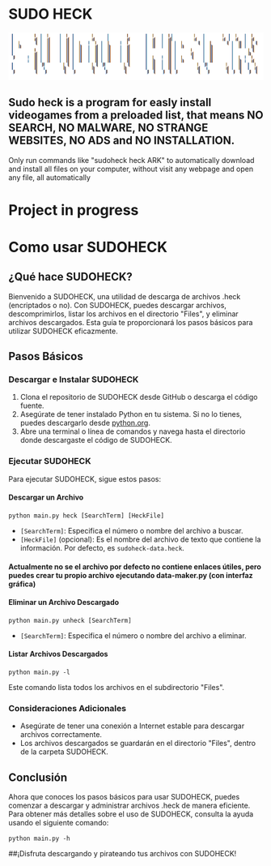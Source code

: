 # SUDO HECK
![logo white](https://github.com/Danito360/sudo-heck/blob/sudoheck/logo3.png)
## Sudo heck is a program for easly install videogames from a preloaded list, that means NO SEARCH, NO MALWARE, NO STRANGE WEBSITES, NO ADS and NO INSTALLATION.

Only run commands like "sudoheck heck ARK" to automatically download and install all files on your computer, without visit any webpage and open any file, all automatically

# Project in progress
# Como usar SUDOHECK

## ¿Qué hace SUDOHECK?
Bienvenido a SUDOHECK, una utilidad de descarga de archivos .heck (encriptados o no). Con SUDOHECK, puedes descargar archivos, descomprimirlos, listar los archivos en el directorio "Files", y eliminar archivos descargados. Esta guía te proporcionará los pasos básicos para utilizar SUDOHECK eficazmente.

## Pasos Básicos

### Descargar e Instalar SUDOHECK
1. Clona el repositorio de SUDOHECK desde GitHub o descarga el código fuente.
2. Asegúrate de tener instalado Python en tu sistema. Si no lo tienes, puedes descargarlo desde [python.org](https://www.python.org/downloads/).
3. Abre una terminal o línea de comandos y navega hasta el directorio donde descargaste el código de SUDOHECK.

### Ejecutar SUDOHECK
Para ejecutar SUDOHECK, sigue estos pasos:

#### Descargar un Archivo
```
python main.py heck [SearchTerm] [HeckFile]
```
- `[SearchTerm]`: Especifica el número o nombre del archivo a buscar.
- `[HeckFile]` (opcional): Es el nombre del archivo de texto que contiene la información. Por defecto, es `sudoheck-data.heck`.
#### Actualmente no se el archivo por defecto no contiene enlaces útiles, pero puedes crear tu propio archivo ejecutando data-maker.py (con interfaz gráfica)

#### Eliminar un Archivo Descargado
```
python main.py unheck [SearchTerm]
```
- `[SearchTerm]`: Especifica el número o nombre del archivo a eliminar.

#### Listar Archivos Descargados
```
python main.py -l
```
Este comando lista todos los archivos en el subdirectorio "Files".

### Consideraciones Adicionales
- Asegúrate de tener una conexión a Internet estable para descargar archivos correctamente.
- Los archivos descargados se guardarán en el directorio "Files", dentro de la carpeta SUDOHECK.

## Conclusión
Ahora que conoces los pasos básicos para usar SUDOHECK, puedes comenzar a descargar y administrar archivos .heck de manera eficiente. Para obtener más detalles sobre el uso de SUDOHECK, consulta la ayuda usando el siguiente comando:
```
python main.py -h
```
##¡Disfruta descargando y pirateando tus archivos con SUDOHECK!
